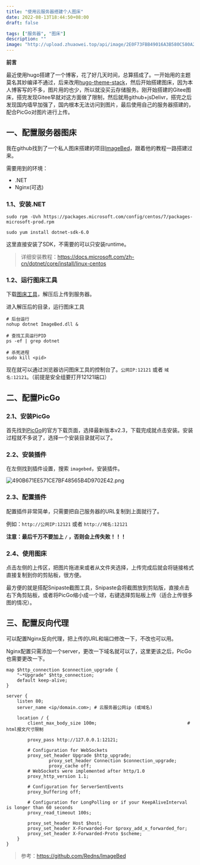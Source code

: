 ```yaml
---
title: "使用云服务器搭建个人图床"
date: 2022-08-13T18:44:50+08:00
draft: false

tags: ["服务器", "图床"]
description: ""
image: "http://upload.zhuaowei.top/api/image/2E0F73FBB49016A3B580C580A2DB4956.png"
---
```


**前言**

最近使用hugo搭建了一个博客，花了好几天时间，总算搭成了。一开始用的主题莫名其妙编译不通过，后来改用[hugo-theme-stack](https://github.com/CaiJimmy/hugo-theme-stack)，然后开始搭建图床，因为本人博客写的不多，图片用的也少，所以就没买云存储服务。刚开始搭建的Gitee图床，搭完发现Gitee早就对这方面做了限制，然后就用github+jsDelivr，搭完之后发现国内墙早加强了，国内根本无法访问到图片，最后使用自己的服务器搭建的，配合PicGo对图片进行上传。

## 一、配置服务器图床

我在github找到了一个私人图床搭建的项目[ImageBed](https://github.com/Redns/ImageBed)，跟着他的教程一路搭建过来。

需要用到的环境：

- .NET
- Nginx(可选)

### 1.1、安装.NET

```shell
sudo rpm -Uvh https://packages.microsoft.com/config/centos/7/packages-microsoft-prod.rpm

sudo yum install dotnet-sdk-6.0
```
这里直接安装了SDK，不需要的可以只安装runtime。

> 详细安装教程：https://docs.microsoft.com/zh-cn/dotnet/core/install/linux-centos

### 1.2、运行图床工具

下载[图床工具](https://github.com/Redns/ImageBed/releases)，解压后上传到服务器。

进入解压后的目录，运行图床工具

```shell
# 后台运行
nohup dotnet ImageBed.dll &

# 查找工具运行PID
ps -ef | grep dotnet

# 杀死进程
sudo kill <pid>
```

现在就可以通过浏览器访问图床工具的控制台了。`公网IP:12121` 或者 `域名:12121`。（前提是安全组要打开12121端口）

## 二、配置PicGo

### 2.1、安装PicGo

首先找到[PicGo](https://github.com/Molunerfinn/PicGo/releases/tag/v2.3.0)的官方下载页面，选择最新版本v2.3，下载完成就点击安装。安装过程就不多说了，选择一个安装目录就可以了。

### 2.2、安装插件

在左侧找到插件设置，搜索 `imagebed`，安装插件。

![490B671EE571CE7BF48565B4D9702E42.png](http://upload.zhuaowei.top/api/image/490B671EE571CE7BF48565B4D9702E42.png)

### 2.3、配置插件

配置插件非常简单，只需要把自己服务器的URL复制到上面就行了。

例如：`http://公网IP:12121` 或者 `http://域名:12121`

**注意：最后千万不要加上 `/` ，否则会上传失败！！！**

### 2.4、使用图床

点击左侧的上传区，把图片拖进来或者从文件夹选择，上传完成后就会将链接格式直接复制到你的剪贴板，很方便。

最方便的就是搭配Snipaste截图工具，Snipaste会将截图放到剪贴版，直接点击右下角剪贴板，或者将PicGo缩小成一个球，右键选择剪贴板上传（适合上传很多图的情况）。

## 三、配置反向代理

可以配置Nginx反向代理，把上传的URL和端口修改一下，不改也可以用。

Nginx配置只需添加一个server，更改一下域名就可以了，这里更该之后，PicGo也需要更改一下。

```textarea
map $http_connection $connection_upgrade {
    "~*Upgrade" $http_connection;
    default keep-alive;
}

server {
    listen 80;
    server_name <ip/domain.com>; # 云服务器公网ip (或域名)     

    location / {
        client_max_body_size 100m;                          		# html报文尺寸限制
        
        proxy_pass http://127.0.0.1:12121;

        # Configuration for WebSockets
        proxy_set_header Upgrade $http_upgrade;
                proxy_set_header Connection $connection_upgrade;
                proxy_cache off;
        # WebSockets were implemented after http/1.0
        proxy_http_version 1.1;

        # Configuration for ServerSentEvents
        proxy_buffering off;

        # Configuration for LongPolling or if your KeepAliveInterval is longer than 60 seconds
        proxy_read_timeout 100s;

        proxy_set_header Host $host;
        proxy_set_header X-Forwarded-For $proxy_add_x_forwarded_for;
        proxy_set_header X-Forwarded-Proto $scheme;
    }
}
```

> 参考：https://github.com/Redns/ImageBed